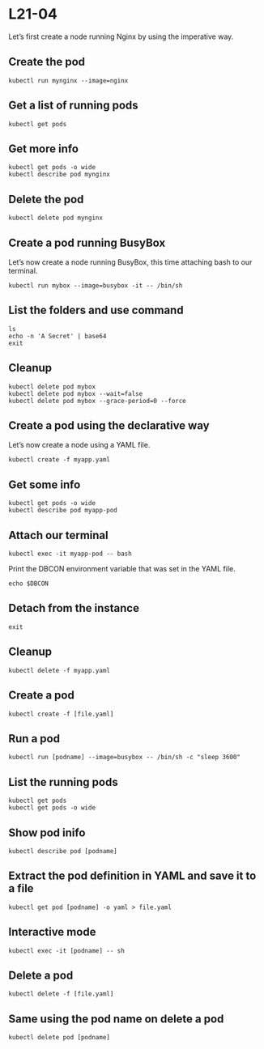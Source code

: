 # L21-04

Let’s first create a node running Nginx by using the imperative way.

## Create the pod

    kubectl run mynginx --image=nginx

## Get a list of running pods

    kubectl get pods

## Get more info

    kubectl get pods -o wide
    kubectl describe pod mynginx

## Delete the pod

    kubectl delete pod mynginx

## Create a pod running BusyBox

Let’s now create a node running BusyBox, this time attaching bash to our terminal.

    kubectl run mybox --image=busybox -it -- /bin/sh

## List the folders and use command

    ls
    echo -n 'A Secret' | base64
    exit

## Cleanup
    
    kubectl delete pod mybox 
    kubectl delete pod mybox --wait=false
    kubectl delete pod mybox --grace-period=0 --force

## Create a pod using the declarative way

Let’s now create a node using a YAML file.

    kubectl create -f myapp.yaml

## Get some info

    kubectl get pods -o wide
    kubectl describe pod myapp-pod

## Attach our terminal

    kubectl exec -it myapp-pod -- bash

Print the DBCON environment variable that was set in the YAML file.

    echo $DBCON

## Detach from the instance

    exit

## Cleanup

    kubectl delete -f myapp.yaml


## Create a pod

    kubectl create -f [file.yaml]

## Run a pod

    kubectl run [podname] --image=busybox -- /bin/sh -c "sleep 3600"

## List the running pods

    kubectl get pods
    kubectl get pods -o wide

## Show pod inifo

    kubectl describe pod [podname]

## Extract the pod definition in YAML and save it to a file

    kubectl get pod [podname] -o yaml > file.yaml

## Interactive mode

    kubectl exec -it [podname] -- sh

## Delete a pod

    kubectl delete -f [file.yaml]

## Same using the pod name on delete a pod
    kubectl delete pod [podname]